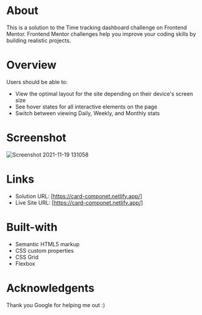 # About

  This is a solution to the Time tracking dashboard challenge on Frontend Mentor. Frontend Mentor challenges help you improve your coding skills by building realistic projects.


# Overview

  Users should be able to:

   - View the optimal layout for the site depending on their device's screen size
   - See hover states for all interactive elements on the page
   - Switch between viewing Daily, Weekly, and Monthly stats
# Screenshot
 ![Screenshot 2021-11-19 131058](https://user-images.githubusercontent.com/54317834/142584321-aebcf82a-a681-4494-86da-941ae07b2961.jpg)
 
# Links
  - Solution URL: [https://card-componet.netlify.app/]
  - Live Site URL:  [https://card-componet.netlify.app/]
# Built-with
  - Semantic HTML5 markup
  - CSS custom properties
  - CSS Grid
  - Flexbox
# Acknowledgents
   Thank you Google for helping me out :)
